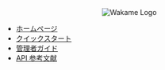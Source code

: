 <div align="center">
<img src="http://sphughes.github.io/wakame-vdc/img/wakame-logo-140.png" alt="Wakame Logo" />
</div>
  
- [ホームページ](wiki/日本語ホームページ)   
- [クイックスタート](wiki/クイックスタート)   
- [管理者ガイド](wiki/管理者ガイド)   
- [API 参考文献](wiki/API-参考文献)   
